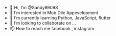- 👋 Hi, I’m @Sandy99098
- 👀 I’m interested in Mob Dile Appevelopment
- 🌱 I’m currently learning  Python, JavaScript, flutter 
- 💞️ I’m looking to collaborate on ...
- 📫 How to reach me facebook , instagram


<!---
Sandy99098/Sandy99098 is a ✨ special ✨ repository because its `README.md` (this file) appears on your GitHub profile.
You can click the Preview link to take a look at your changes.
--->
